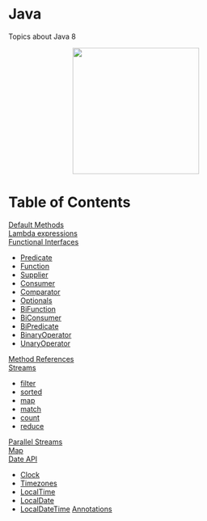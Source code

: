 # Java
Topics about Java 8
<p align="center">
<img height="250" src="https://alejoalvarez.github.io/Images/java8.png">
</p>


# Table of Contents
[Default Methods](https://github.com/alejoalvarez/Java/tree/main/Java8/Default%20Method)</br>
[Lambda expressions](https://github.com/alejoalvarez/Java/tree/main/Java8/Lambda)</br> 
[Functional Interfaces](https://github.com/alejoalvarez/Java/blob/main/Java8/Functional%20Interfaces/Functional%20Interface.md) </br>
*  [Predicate](https://github.com/alejoalvarez/Java/blob/main/Java8/Functional%20Interfaces/Predicate.md)
*  [Function](https://github.com/alejoalvarez/Java/blob/main/Java8/Functional%20Interfaces/Function.md)
*  [Supplier](https://github.com/alejoalvarez/Java/blob/main/Java8/Functional%20Interfaces/Supplier.md)
*  [Consumer](https://github.com/alejoalvarez/Java/blob/main/Java8/Functional%20Interfaces/Consumer.md)
*  [Comparator](https://github.com/alejoalvarez/Java/blob/main/Java8/Functional%20Interfaces/Comparator.md)
*  [Optionals](https://github.com/alejoalvarez/Java/blob/main/Java8/Functional%20Interfaces/Optionals.md)
*  [BiFunction](https://github.com/alejoalvarez/Java/blob/main/Java8/Functional%20Interfaces/BiFunction.md)
*  [BiConsumer](https://github.com/alejoalvarez/Java/blob/main/Java8/Functional%20Interfaces/BiConsumer.md)
*  [BiPredicate](https://github.com/alejoalvarez/Java/blob/main/Java8/Functional%20Interfaces/BiPredicate.md)
*  [BinaryOperator](https://github.com/alejoalvarez/Java/blob/main/Java8/Functional%20Interfaces/BinaryOperator.md)
*  [UnaryOperator](https://github.com/alejoalvarez/Java/blob/main/Java8/Functional%20Interfaces/UnaryOperator.md)

[Method References](https://github.com/alejoalvarez/Java/tree/main/Java8/Method%20Reference)</br>
[Streams](https://github.com/alejoalvarez/Java/blob/main/Java8/Streams/Streams.md)
* [filter](https://github.com/alejoalvarez/Java/blob/main/Java8/Streams/Streams-filter.md)
* [sorted](https://github.com/alejoalvarez/Java/blob/main/Java8/Streams/Streams-sorted.md)
* [map](https://github.com/alejoalvarez/Java/blob/main/Java8/Streams/Streams-map.md)
* [match](https://github.com/alejoalvarez/Java/blob/main/Java8/Streams/Streams-match.md)
* [count](https://github.com/alejoalvarez/Java/blob/main/Java8/Streams/Streams-count.md)
* [reduce](https://github.com/alejoalvarez/Java/blob/main/Java8/Streams/Streams-reduce.md)
  
[Parallel Streams](https://github.com/alejoalvarez/Java/tree/main/Java8/Parallel%20%Streams.md)</br>
[Map](https://github.com/alejoalvarez/Java/tree/main/Java8/Map.md)</br>
[Date API](https://github.com/alejoalvarez/Java/tree/main/Java8/Date%20%API.md)
* [Clock](https://github.com/alejoalvarez/Java/tree/main/Java8/Date%20%API/Clock)
* [Timezones](https://github.com/alejoalvarez/Java/tree/main/Java8/Date%20%API/Timezomes)
* [LocalTime](https://github.com/alejoalvarez/Java/tree/main/Java8/Date%20%API/LocalTime)
* [LocalDate](https://github.com/alejoalvarez/Java/tree/main/Java8/Date%20%API/LocalDate)
* [LocalDateTime](https://github.com/alejoalvarez/Java/tree/main/Java8/Date%20%API/LocalDateTime) 
[Annotations](https://github.com/alejoalvarez/Java/tree/main/Java8/Annotations.md)